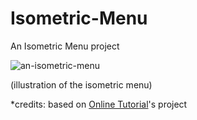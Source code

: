 # Isometric-Menu
An Isometric Menu project

![an-isometric-menu](https://github.com/MJNicholl/Isometric-Menu/assets/128494196/fc331271-970f-4cc6-ae7f-f0346ec6dba0)

(illustration of the isometric menu)

*credits: based on [Online Tutorial](https://www.youtube.com/@OnlineTutorialsYT)'s project

